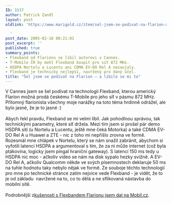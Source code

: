 ```yaml
---
ID: 1537
author: Patrick Zandl
layout: post
oldlink: 'https://www.marigold.cz/item/sel-jsem-se-podivat-na-flarion-a-libilo-se-mi-to

  '
post_date: 2005-02-16 00:21:01
post_excerpt: ''
published: true
summary_points:
- Flexband od Flarionu se líbil autorovi v Cannes.
- T-Mobile ČR by mohl Flexband koupit pro síť 872 MHz.
- HSDPA Nortelu a Lucentu ani CDMA EV-DO Rel A nezaujaly.
- Flexband je technicky nejlepší, navržený pro daný účel.
title: "Šel jsem se podívat na Flarion – a líbilo se mi to"
---
```


<p>V Cannes jsem se šel podívat na technologii Flexband, kterou
americký Flarion možná prodá českému T-Mobile pro jeho síť v pásmu 872
MHz. Přítomný flarionista všechny moje narážky na toto téma hrdinně
odrážel, ale bylo jasné, že je to jasné :)<br />
<br />
Abych řekl pravdu, Flexband se mi velmi líbil. Jak pohodlnou správou,
tak technickými parametry, které síť držela. Mezi tím jsem si prošel
pár demo HSDPA sítí (u Nortelu a Lucentu, ještě mne čeká Motorka) a
také CDMA EV-DO Rel A u Huawei a ZTE - nic z toho mi nepřišlo zrovna ve
formě. Rozesmál mne chlápek v Nortelu, který se nám snažil zabránit,
abychom si vyfotili latenci HSDPA a argumentoval s tím, že za ni může
internet (což byla ptákovina, logicky jsem pingal hraniční gateway). S
latencí 150 ms tedy u HSDPA nic moc - ačkoliv video se nám na disk
sypalo hezky svižně. A EV-DO Rel A, ačkoliv Qualcomm někde ve svých
písemnostech deklaruje 50 ms na tuhle hodnotu taky nebylo nějak ve
formě. Ze souboje těchto technologií pro mne po technické stránce zatím
nejvíce vede Flexband - je vidět, že to je od základu&nbsp; navržené na
to, co to dělá a ne sflikovaná nástavba do mobilní sítě. <br />
<br />
Podrobnější z<a href="http://mobil.idnes.cz/mob_tech.asp?r=mob_tech&amp;c=A050215_225217_mob_tech_zan" >kušenosti s Flexbandem Flarionu jsem dal na Mobil.cz</a>.</p>